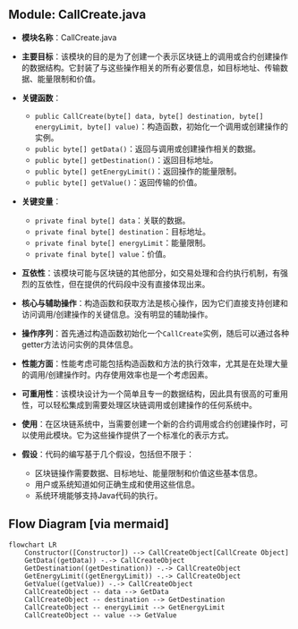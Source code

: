 ## Module: CallCreate.java
- **模块名称**：CallCreate.java

- **主要目标**：该模块的目的是为了创建一个表示区块链上的调用或合约创建操作的数据结构。它封装了与这些操作相关的所有必要信息，如目标地址、传输数据、能量限制和价值。

- **关键函数**：
  - `public CallCreate(byte[] data, byte[] destination, byte[] energyLimit, byte[] value)`：构造函数，初始化一个调用或创建操作的实例。
  - `public byte[] getData()`：返回与调用或创建操作相关的数据。
  - `public byte[] getDestination()`：返回目标地址。
  - `public byte[] getEnergyLimit()`：返回操作的能量限制。
  - `public byte[] getValue()`：返回传输的价值。

- **关键变量**：
  - `private final byte[] data`：关联的数据。
  - `private final byte[] destination`：目标地址。
  - `private final byte[] energyLimit`：能量限制。
  - `private final byte[] value`：价值。

- **互依性**：该模块可能与区块链的其他部分，如交易处理和合约执行机制，有强烈的互依性，但在提供的代码段中没有直接体现出来。

- **核心与辅助操作**：构造函数和获取方法是核心操作，因为它们直接支持创建和访问调用/创建操作的关键信息。没有明显的辅助操作。

- **操作序列**：首先通过构造函数初始化一个`CallCreate`实例，随后可以通过各种getter方法访问实例的具体信息。

- **性能方面**：性能考虑可能包括构造函数和方法的执行效率，尤其是在处理大量的调用/创建操作时。内存使用效率也是一个考虑因素。

- **可重用性**：该模块设计为一个简单且专一的数据结构，因此具有很高的可重用性，可以轻松集成到需要处理区块链调用或创建操作的任何系统中。

- **使用**：在区块链系统中，当需要创建一个新的合约调用或合约创建操作时，可以使用此模块。它为这些操作提供了一个标准化的表示方式。

- **假设**：代码的编写基于几个假设，包括但不限于：
  - 区块链操作需要数据、目标地址、能量限制和价值这些基本信息。
  - 用户或系统知道如何正确生成和使用这些信息。
  - 系统环境能够支持Java代码的执行。
## Flow Diagram [via mermaid]
```mermaid
flowchart LR
    Constructor([Constructor]) --> CallCreateObject[CallCreate Object]
    GetData((getData)) -.-> CallCreateObject
    GetDestination((getDestination)) -.-> CallCreateObject
    GetEnergyLimit((getEnergyLimit)) -.-> CallCreateObject
    GetValue((getValue)) -.-> CallCreateObject
    CallCreateObject -- data --> GetData
    CallCreateObject -- destination --> GetDestination
    CallCreateObject -- energyLimit --> GetEnergyLimit
    CallCreateObject -- value --> GetValue
```
